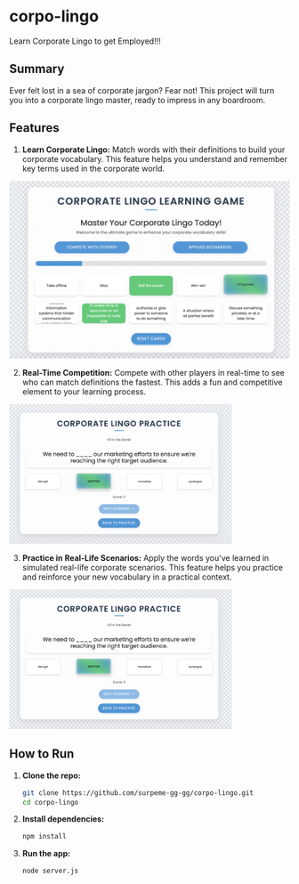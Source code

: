 # corpo-lingo

Learn Corporate Lingo to get Employed!!!

## Summary

Ever felt lost in a sea of corporate jargon? Fear not! This project will turn you into a corporate lingo master, ready to impress in any boardroom.

## Features

1. **Learn Corporate Lingo:**
   Match words with their definitions to build your corporate vocabulary. This feature helps you understand and remember key terms used in the corporate world.

![Home page](resources/home.png)

2. **Real-Time Competition:**
   Compete with other players in real-time to see who can match definitions the fastest. This adds a fun and competitive element to your learning process.

<img src="resources/llm.png" alt="Practice in real life scenarios" width="400"/>

3. **Practice in Real-Life Scenarios:**
   Apply the words you've learned in simulated real-life corporate scenarios. This feature helps you practice and reinforce your new vocabulary in a practical context.

<img src="resources/llm.png" alt="Practice in real life scenarios" width="400"/>

## How to Run

1. **Clone the repo:**

   ```sh
   git clone https://github.com/surpeme-gg-gg/corpo-lingo.git
   cd corpo-lingo
   ```

2. **Install dependencies:**

   ```sh
   npm install
   ```

3. **Run the app:**
   ```sh
   node server.js
   ```
